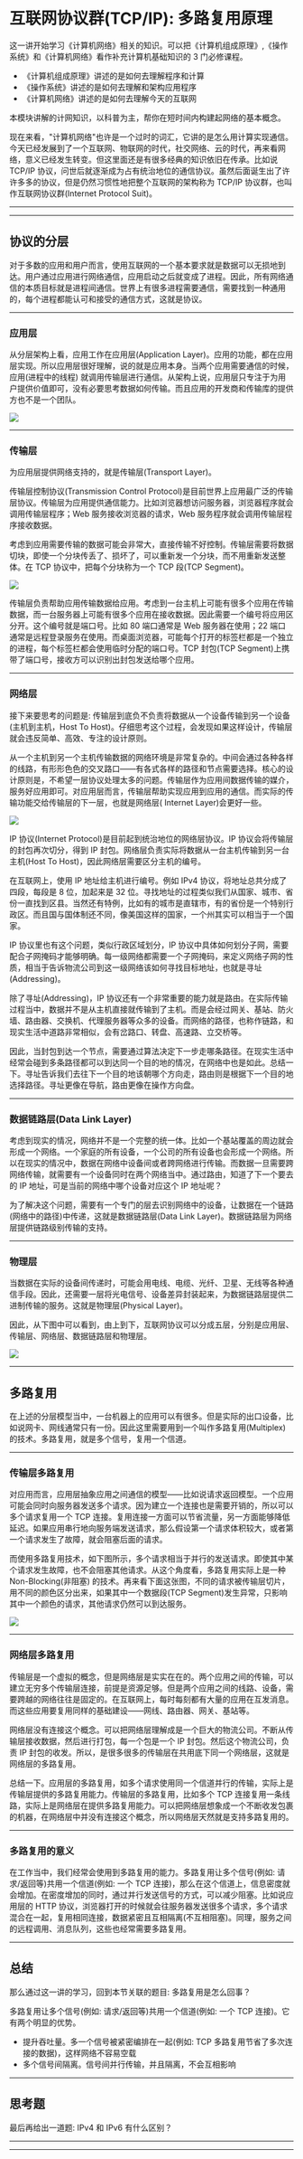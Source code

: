 # 互联网协议群(TCP/IP): 多路复用原理

这一讲开始学习《计算机网络》相关的知识。可以把《计算机组成原理》,《操作系统》和《计算机网络》看作补充计算机基础知识的 3 门必修课程。

* 《计算机组成原理》讲述的是如何去理解程序和计算
* 《操作系统》讲述的是如何去理解和架构应用程序
* 《计算机网络》讲述的是如何去理解今天的互联网

本模块讲解的计网知识，以科普为主，帮你在短时间内构建起网络的基本概念。

现在来看，"计算机网络"也许是一个过时的词汇，它讲的是怎么用计算实现通信。今天已经发展到了一个互联网、物联网的时代，社交网络、云的时代，再来看网络，意义已经发生转变。但这里面还是有很多经典的知识依旧在传承。比如说 TCP/IP
协议，问世后就逐渐成为占有统治地位的通信协议。虽然后面诞生出了许许多多的协议，但是仍然习惯性地把整个互联网的架构称为 TCP/IP 协议群，也叫作互联网协议群(Internet Protocol Suit)。

---
---

## 协议的分层

对于多数的应用和用户而言，使用互联网的一个基本要求就是数据可以无损地到达。用户通过应用进行网络通信，应用启动之后就变成了进程。因此，所有网络通信的本质目标就是进程间通信。世界上有很多进程需要通信，需要找到一种通用的，每个进程都能认可和接受的通信方式，这就是协议。

---

### 应用层

从分层架构上看，应用工作在应用层(Application Layer)。应用的功能，都在应用层实现。所以应用层很好理解，说的就是应用本身。当两个应用需要通信的时候，应用(进程中的线程)
就调用传输层进行通信。从架构上说，应用层只专注于为用户提供价值即可，没有必要思考数据如何传输。而且应用的开发商和传输库的提供方也不是一个团队。

![](../../images/module_7/33_1.png)

---

### 传输层

为应用层提供网络支持的，就是传输层(Transport Layer)。

传输层控制协议(Transmission Control Protocol)是目前世界上应用最广泛的传输层协议。传输层为应用提供通信能力。比如浏览器想访问服务器，浏览器程序就会调用传输层程序；Web 服务接收浏览器的请求，Web
服务程序就会调用传输层程序接收数据。

考虑到应用需要传输的数据可能会非常大，直接传输不好控制。传输层需要将数据切块，即使一个分块传丢了、损坏了，可以重新发一个分块，而不用重新发送整体。在 TCP 协议中，把每个分块称为一个 TCP 段(TCP Segment)。

![](../../images/module_7/33_2.png)

传输层负责帮助应用传输数据给应用。考虑到一台主机上可能有很多个应用在传输数据，而一台服务器上可能有很多个应用在接收数据。因此需要一个编号将应用区分开。这个编号就是端口号。比如 80 端口通常是 Web 服务器在使用；22
端口通常是远程登录服务在使用。而桌面浏览器，可能每个打开的标签栏都是一个独立的进程，每个标签栏都会使用临时分配的端口号。TCP 封包(TCP Segment)上携带了端口号，接收方可以识别出封包发送给哪个应用。

---

### 网络层

接下来要思考的问题是: 传输层到底负不负责将数据从一个设备传输到另一个设备(主机到主机，Host To Host)。仔细思考这个过程，会发现如果这样设计，传输层就会违反简单、高效、专注的设计原则。

从一个主机到另一个主机传输数据的网络环境是非常复杂的。中间会通过各种各样的线路，有形形色色的交叉路口——有各式各样的路径和节点需要选择。核心的设计原则是，不希望一层协议处理太多的问题。传输层作为应用间数据传输的媒介，服务好应用即可。对应用层而言，传输层帮助实现应用到应用的通信。而实际的传输功能交给传输层的下一层，也就是网络层(
Internet Layer)会更好一些。

![](../../images/module_7/33_3.png)

IP 协议(Internet Protocol)是目前起到统治地位的网络层协议。IP 协议会将传输层的封包再次切分，得到 IP 封包。网络层负责实际将数据从一台主机传输到另一台主机(Host To Host)，因此网络层需要区分主机的编号。

在互联网上，使用 IP 地址给主机进行编号。例如 IPv4 协议，将地址总共分成了四段，每段是 8 位，加起来是 32
位。寻找地址的过程类似我们从国家、城市、省份一直找到区县。当然还有特例，比如有的城市是直辖市，有的省份是一个特别行政区。而且国与国体制还不同，像美国这样的国家，一个州其实可以相当于一个国家。

IP 协议里也有这个问题，类似行政区域划分，IP 协议中具体如何划分子网，需要配合子网掩码才能够明确。每一级网络都需要一个子网掩码，来定义网络子网的性质，相当于告诉物流公司到这一级网络该如何寻找目标地址，也就是寻址(Addressing)。

除了寻址(Addressing)，IP
协议还有一个非常重要的能力就是路由。在实际传输过程当中，数据并不是从主机直接就传输到了主机。而是会经过网关、基站、防火墙、路由器、交换机、代理服务器等众多的设备。而网络的路径，也称作链路，和现实生活中道路非常相似，会有岔路口、转盘、高速路、立交桥等。

因此，当封包到达一个节点，需要通过算法决定下一步走哪条路径。在现实生活中经常会碰到多条路径都可以到达同一个目的地的情况，在网络中也是如此。总结一下。寻址告诉我们去往下一个目的地该朝哪个方向走，路由则是根据下一个目的地选择路径。寻址更像在导航，路由更像在操作方向盘。

---

### 数据链路层(Data Link Layer)

考虑到现实的情况，网络并不是一个完整的统一体。比如一个基站覆盖的周边就会形成一个网络。一个家庭的所有设备，一个公司的所有设备也会形成一个网络。所以在现实的情况中，数据在网络中设备间或者跨网络进行传输。而数据一旦需要跨网络传输，就需要有一个设备同时在两个网络当中。通过路由，知道了下一个要去的
IP 地址，可是当前的网络中哪个设备对应这个 IP 地址呢？

为了解决这个问题，需要有一个专门的层去识别网络中的设备，让数据在一个链路(网络中的路径)中传递，这就是数据链路层(Data Link Layer)。数据链路层为网络层提供链路级别传输的支持。

---

### 物理层

当数据在实际的设备间传递时，可能会用电线、电缆、光纤、卫星、无线等各种通信手段。因此，还需要一层将光电信号、设备差异封装起来，为数据链路层提供二进制传输的服务。这就是物理层(Physical Layer)。

因此，从下图中可以看到，由上到下，互联网协议可以分成五层，分别是应用层、传输层、网络层、数据链路层和物理层。

![](../../images/module_7/33_4.png)

---

## 多路复用

在上述的分层模型当中，一台机器上的应用可以有很多。但是实际的出口设备，比如说网卡、网线通常只有一份。因此这里需要用到一个叫作多路复用(Multiplex)的技术。多路复用，就是多个信号，复用一个信道。

---

### 传输层多路复用

对应用而言，应用层抽象应用之间通信的模型——比如说请求返回模型。一个应用可能会同时向服务器发送多个请求。因为建立一个连接也是需要开销的，所以可以多个请求复用一个 TCP
连接。复用连接一方面可以节省流量，另一方面能够降低延迟。如果应用串行地向服务端发送请求，那么假设第一个请求体积较大，或者第一个请求发生了故障，就会阻塞后面的请求。

而使用多路复用技术，如下图所示，多个请求相当于并行的发送请求。即使其中某个请求发生故障，也不会阻塞其他请求。从这个角度看，多路复用实际上是一种 Non-Blocking(非阻塞)
的技术。再来看下面这张图，不同的请求被传输层切片，用不同的颜色区分出来，如果其中一个数据段(TCP Segment)发生异常，只影响其中一个颜色的请求，其他请求仍然可以到达服务。

![](../../images/module_7/33_5.png)

---

### 网络层多路复用

传输层是一个虚拟的概念，但是网络层是实实在在的。两个应用之间的传输，可以建立无穷多个传输层连接，前提是资源足够。但是两个应用之间的线路、设备，需要跨越的网络往往是固定的。在互联网上，每时每刻都有大量的应用在互发消息。而这些应用要复用同样的基础建设——网线、路由器、网关、基站等。

网络层没有连接这个概念。可以把网络层理解成是一个巨大的物流公司。不断从传输层接收数据，然后进行打包，每一个包是一个 IP 封包。然后这个物流公司，负责 IP
封包的收发。所以，是很多很多的传输层在共用底下同一个网络层，这就是网络层的多路复用。

总结一下。应用层的多路复用，如多个请求使用同一个信道并行的传输，实际上是传输层提供的多路复用能力。传输层的多路复用，比如多个 TCP
连接复用一条线路，实际上是网络层在提供多路复用能力。可以把网络层想象成一个不断收发包裹的机器，在网络层中并没有连接这个概念，所以网络层天然就是支持多路复用的。

---

### 多路复用的意义

在工作当中，我们经常会使用到多路复用的能力。多路复用让多个信号(例如: 请求/返回等)共用一个信道(例如: 一个 TCP 连接)，那么在这个信道上，信息密度就会增加。在密度增加的同时，通过并行发送信号的方式，可以减少阻塞。比如说应用层的
HTTP 协议，浏览器打开的时候就会往服务器发送很多个请求，多个请求混合在一起，复用相同连接，数据紧密且互相隔离(不互相阻塞)。同理，服务之间的远程调用、消息队列，这些也经常需要多路复用。

---

## 总结

那么通过这一讲的学习，回到本节关联的题目: 多路复用是怎么回事？

多路复用让多个信号(例如: 请求/返回等)共用一个信道(例如: 一个 TCP 连接)。它有两个明显的优势。

* 提升吞吐量。多一个信号被紧密编排在一起(例如: TCP 多路复用节省了多次连接的数据)，这样网络不容易空载
* 多个信号间隔离。信号间并行传输，并且隔离，不会互相影响

---

## 思考题

最后再给出一道题: IPv4 和 IPv6 有什么区别？

---
---

